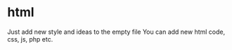 # html
Just add new style and ideas to the empty file 
You can add new html code, css, js, php etc.
